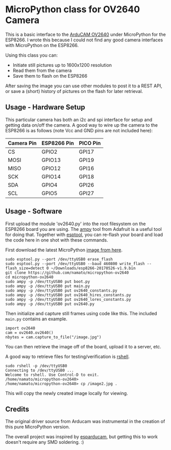 
# MicroPython class for OV2640 Camera

This is a basic interface to the [ArduCAM OV2640](http://www.arducam.com/camera-modules/2mp-ov2640/) under MicroPython for the ESP8266.  I wrote this because I could not find any good camera interfaces with MicroPython on the ESP8266.

Using this class you can:
* Initiate still pictures up to 1600x1200 resolution
* Read them from the camera
* Save them to flash on the ESP8266

After saving the image you can use other modules to post it to a REST API,
or save a (short) history of pictures on the flash for later retrieval.

## Usage - Hardware Setup

This particular camera has both an i2c and spi interface for setup and
getting data on/off the camera.  A good way to wire up the camera to
the ESP8266 is as follows (note Vcc and GND pins are not included here):

 Camera Pin | ESP8266 Pin  | PICO Pin  |
| --------- | ------------ | ------------ |
| CS        | GPIO2        | GPI17        |
| MOSI      | GPIO13       | GPI19        |
| MISO      | GPIO12       | GPI16        |
| SCK       | GPIO14       | GPI18        |
| SDA       | GPIO4        | GPI26        |
| SCL       | GPIO5        | GPI27        |

## Usage - Software

First upload the module 'ov2640.py' into the root filesystem on the
ESP8266 board you are using.  The [ampy](https://github.com/adafruit/ampy)
tool from Adafruit is a useful tool for doing that.  Together with
[esptool](https://github.com/espressif/esptool), you can re-flash your
board and load the code here in one shot with these commands.

First download the latest MicroPython [image from here](http://micropython.org/download#esp8266).

```
sudo esptool.py --port /dev/ttyUSB0 erase_flash
sudo esptool.py --port /dev/ttyUSB0 --baud 460800 write_flash --flash_size=detect 0 ~/Downloads/esp8266-20170526-v1.9.bin
git clone https://github.com/namato/micropython-ov2640
cd micropython-ov2640
sudo ampy -p /dev/ttyUSB0 put boot.py
sudo ampy -p /dev/ttyUSB0 put main.py
sudo ampy -p /dev/ttyUSB0 put ov2640_constants.py
sudo ampy -p /dev/ttyUSB0 put ov2640_hires_constants.py
sudo ampy -p /dev/ttyUSB0 put ov2640_lores_constants.py
sudo ampy -p /dev/ttyUSB0 put ov2640.py
```

Then initialize and capture still frames using code like this.  The included `main.py` contains an example.

```
import ov2640
cam = ov2640.ov2640()
nbytes = cam.capture_to_file("/image.jpg")
```
You can then retrieve the image off of the board, upload it to a server, etc.

A good way to retrieve files for testing/verification is
[rshell](https://github.com/dhylands/rshell).

```
sudo rshell -p /dev/ttyUSB0
Connecting to /dev/ttyUSB0 ...
Welcome to rshell. Use Control-D to exit.
/home/namato/micropython-ov2640> 
/home/namato/micropython-ov2640> cp /image2.jpg .
```

This will copy the newly created image locally for viewing.

## Credits

The original driver source from Arducam was instrumental in the creation of this pure
MicroPython version.

The overall project was inspired by
[esparducam](https://johan.kanflo.com/building-the-esparducam/), but
getting this to work doesn't require any SMD soldering. :)

